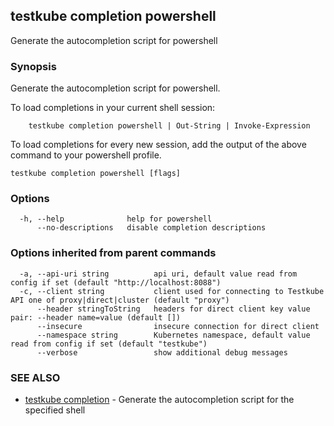 
<head>
  <meta name="og:type" content="reference-doc" />
</head>

## testkube completion powershell

Generate the autocompletion script for powershell

### Synopsis

Generate the autocompletion script for powershell.

To load completions in your current shell session:

```
	testkube completion powershell | Out-String | Invoke-Expression
```

To load completions for every new session, add the output of the above command
to your powershell profile.


```
testkube completion powershell [flags]
```

### Options

```
  -h, --help              help for powershell
      --no-descriptions   disable completion descriptions
```

### Options inherited from parent commands

```
  -a, --api-uri string          api uri, default value read from config if set (default "http://localhost:8088")
  -c, --client string           client used for connecting to Testkube API one of proxy|direct|cluster (default "proxy")
      --header stringToString   headers for direct client key value pair: --header name=value (default [])
      --insecure                insecure connection for direct client
      --namespace string        Kubernetes namespace, default value read from config if set (default "testkube")
      --verbose                 show additional debug messages
```

### SEE ALSO

* [testkube completion](testkube_completion.md)	 - Generate the autocompletion script for the specified shell

